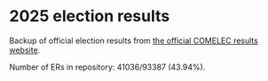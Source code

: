 # 2025 election results

Backup of official election results from [the official COMELEC results website](https://2025electionresults.comelec.gov.ph).
















Number of ERs in repository: 41036/93387 (43.94%).
